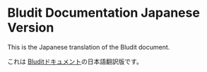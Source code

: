 # Bludit Documentation Japanese Version

This is the Japanese translation of the Bludit document.

これは [Bluditドキュメント](https://github.com/bludit/documentation-english)の日本語翻訳版です。



